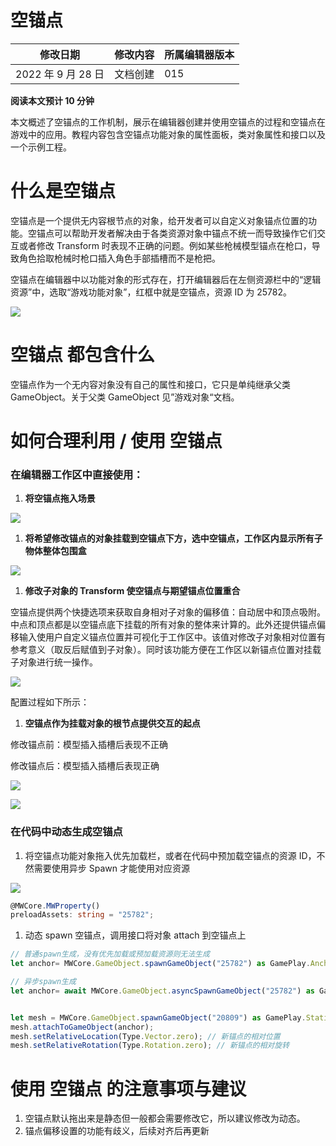 # 空锚点

| 修改日期           | 修改内容 | 所属编辑器版本 |
| ------------------ | -------- | -------------- |
| 2022 年 9 月 28 日 | 文档创建 | 015            |

<strong>阅读本文预计 10 分钟</strong>

本文概述了空锚点的工作机制，展示在编辑器创建并使用空锚点的过程和空锚点在游戏中的应用。教程内容包含空锚点功能对象的属性面板，类对象属性和接口以及一个示例工程。

# 什么是空锚点

空锚点是一个提供无内容根节点的对象，给开发者可以自定义对象锚点位置的功能。空锚点可以帮助开发者解决由于各类资源对象中锚点不统一而导致操作它们交互或者修改 Transform 时表现不正确的问题。例如某些枪械模型锚点在枪口，导致角色拾取枪械时枪口插入角色手部插槽而不是枪把。

空锚点在编辑器中以功能对象的形式存在，打开编辑器后在左侧资源栏中的“逻辑资源”中，选取“游戏功能对象”，红框中就是空锚点，资源 ID 为 25782。

![](static/boxcnAWNoJO2dqmcKP1FTqMOlof.png)

# 空锚点 都包含什么

空锚点作为一个无内容对象没有自己的属性和接口，它只是单纯继承父类 GameObject。关于父类 GameObject 见”游戏对象“文档。

# 如何合理利用 / 使用 空锚点

### <strong>在编辑器工作区中</strong><strong>直接</strong><strong>使用：</strong>

1. <strong>将空锚点拖入场景</strong>

![](static/boxcnR7KREpOcGve18dIyhvQH3c.png)

1. <strong>将希望修改锚点的对象挂载到空锚点下方，选中空锚点，工作区内显示所有子物体整体包围盒</strong>

![](static/boxcn3MJx7FUKeDlmlEwCDFbakd.png)

1. <strong>修改子对象的 Transform 使空锚点与期望锚点位置重合</strong>

空锚点提供两个快捷选项来获取自身相对子对象的偏移值：自动居中和顶点吸附。中点和顶点都是以空锚点底下挂载的所有对象的整体来计算的。此外还提供锚点偏移输入使用户自定义锚点位置并可视化于工作区中。该值对修改子对象相对位置有参考意义（取反后赋值到子对象）。同时该功能方便在工作区以新锚点位置对挂载子对象进行统一操作。

![](static/boxcnuZwZH9ddnSu5RUygrasYRb.png)

配置过程如下所示：

1. <strong>空锚点作为挂载对象的根节点提供交互的起点</strong>

修改锚点前：模型插入插槽后表现不正确

修改锚点后：模型插入插槽后表现正确

![](static/boxcnWIXUrlhudio3ioBvKkz1Rb.png)

![](static/boxcnjHFPIvmtolYi0ZqEZEXPwb.png)

### 在代码中动态生成空锚点

1. 将空锚点功能对象拖入优先加载栏，或者在代码中预加载空锚点的资源 ID，不然需要使用异步 Spawn 才能使用对应资源

![](static/boxcnrg0UvniZk28hfpIcsuAV6b.png)

```ts
@MWCore.MWProperty()
preloadAssets: string = "25782";
```

1. 动态 spawn 空锚点，调用接口将对象 attach 到空锚点上

```ts
// 普通spawn生成，没有优先加载或预加载资源则无法生成
let anchor= MWCore.GameObject.spawnGameObject("25782") as GamePlay.Anchor;

// 异步spawn生成
let anchor= await MWCore.GameObject.asyncSpawnGameObject("25782") as GamePlay.Anchor;


let mesh = MWCore.GameObject.spawnGameObject("20809") as GamePlay.StaticMesh;
mesh.attachToGameObject(anchor);
mesh.setRelativeLocation(Type.Vector.zero); // 新锚点的相对位置
mesh.setRelativeRotation(Type.Rotation.zero); // 新锚点的相对旋转
```

# 

# 使用 空锚点 的注意事项与建议

1. 空锚点默认拖出来是静态但一般都会需要修改它，所以建议修改为动态。
2. 锚点偏移设置的功能有歧义，后续对齐后再更新
